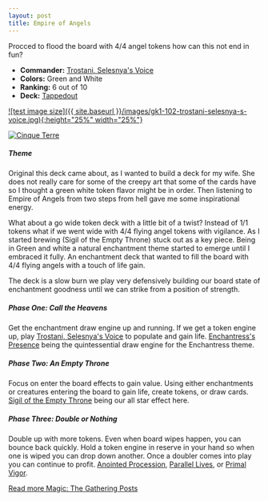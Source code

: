 ```yaml
---
layout: post
title: Empire of Angels
---
```


Procced to flood the board with 4/4 angel tokens how can this not end in fun?

- **Commander:** [Trostani, Selesnya's Voice](https://scryfall.com/card/gk1/102/trostani-selesnyas-voice)
- **Colors:** Green and White 
- **Ranking:** 6 out of 10
- **Deck:** [Tappedout](https://tappedout.net/mtg-decks/empire-of-angels/)

[![test image size]({{ site.baseurl }}/images/gk1-102-trostani-selesnya-s-voice.jpg){:height="25%" width="25%"}](https://scryfall.com/card/gk1/102/trostani-selesnyas-voice)

<div class="row">
  <div class="col-md-2"></div>
  <div class="col-md-10">
    <a href="">
     <img src="{{ site.baseurl }}/images/gk1-102-trostani-selesnya-s-voice.jpg" class="img-responsive img-rounded" alt="Cinque Terre">
    </a>
  </div>
  <div class="col-md-2"></div>
</div>


##### Theme

Original this deck came about, as I wanted to build a deck for my wife. She does not really care for some of the creepy art that some of the cards have so I thought a green white token flavor might be in order. Then listening to Empire of Angels from two steps from hell gave me some inspirational energy.

What about a go wide token deck with a little bit of a twist? Instead of 1/1 tokens what if we went wide with 4/4 flying angel tokens with vigilance. As I started brewing (Sigil of the Empty Throne) stuck out as a key piece. Being in Green and white a natural enchantment theme started to emerge until I embraced it fully. An enchantment deck that wanted to fill the board with 4/4 flying angels with a touch of life gain.

The deck is a slow burn we play very defensively building our board state of enchantment goodness until we can strike from a position of strength.

##### Phase One: Call the Heavens
Get the enchantment draw engine up and running. If we get a token engine up, play [Trostani, Selesnya's Voice](https://scryfall.com/card/gk1/102/trostani-selesnyas-voice) to populate and gain life. [Enchantress's Presence](https://scryfall.com/card/c18/141/enchantresss-presence) being the quintessential draw engine for the Enchantress theme.

##### Phase Two: An Empty Throne
Focus on enter the board effects to gain value. Using either enchantments or creatures entering the board to gain life, create tokens, or draw cards. [Sigil of the Empty Throne](https://scryfall.com/card/c18/74/sigil-of-the-empty-throne) being our all star effect here.

##### Phase Three: Double or Nothing
Double up with more tokens. Even when board wipes happen, you can bounce back quickly. Hold a token engine in reserve in your hand so when one is wiped you can drop down another. Once a doubler comes into play you can continue to profit. [Anointed Procession](https://scryfall.com/card/akh/2/anointed-procession), [Parallel Lives](https://scryfall.com/card/isd/199/parallel-lives), or [Primal Vigor](https://scryfall.com/card/c13/162/primal-vigor).


[Read more Magic: The Gathering Posts](https://tactictalisman.github.io/magic/)
